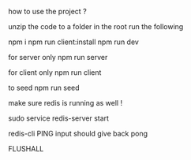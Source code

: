 how to use the project ?

unzip the code to a folder
in the root run the following

npm i
npm run client:install
npm run dev

for server only
npm run server

for client only
npm run client

to seed
npm run seed

make sure redis is running as well !

sudo service redis-server start

redis-cli
PING input should give back pong

FLUSHALL
